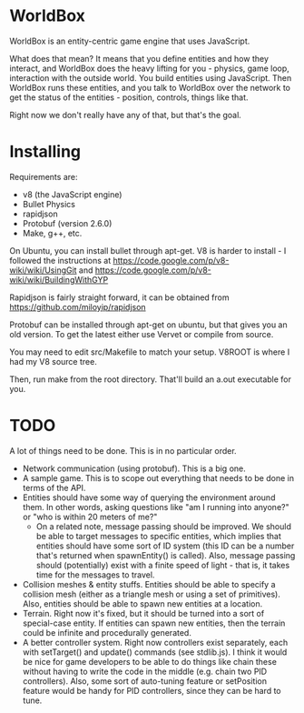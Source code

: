# WorldBox

WorldBox is an entity-centric game engine that uses JavaScript.

What does that mean? It means that you define entities and how they interact, and WorldBox does the heavy lifting for you - physics, game loop, interaction with the outside world. You build entities using JavaScript. Then WorldBox runs these entities, and you talk to WorldBox over the network to get the status of the entities - position, controls, things like that.

Right now we don't really have any of that, but that's the goal.

# Installing

Requirements are:

- v8 (the JavaScript engine)
- Bullet Physics
- rapidjson
- Protobuf (version 2.6.0)
- Make, g++, etc.

On Ubuntu, you can install bullet through apt-get. V8 is harder to install - I followed the instructions at https://code.google.com/p/v8-wiki/wiki/UsingGit and https://code.google.com/p/v8-wiki/wiki/BuildingWithGYP

Rapidjson is fairly straight forward, it can be obtained from https://github.com/miloyip/rapidjson

Protobuf can be installed through apt-get on ubuntu, but that gives you an old version. To get the latest either use Vervet or compile from source.

You may need to edit src/Makefile to match your setup. V8ROOT is where I had my V8 source tree.

Then, run make from the root directory. That'll build an a.out executable for you.

# TODO

A lot of things need to be done. This is in no particular order.

- Network communication (using protobuf). This is a big one.
- A sample game. This is to scope out everything that needs to be done in terms of the API.
- Entities should have some way of querying the environment around them. In other words, asking questions like "am I running into anyone?" or "who is within 20 meters of me?"
  - On a related note, message passing should be improved. We should be able to target messages to specific entities, which implies that entities should have some sort of ID system (this ID can be a number that's returned when spawnEntity() is called). Also, message passing should (potentially) exist with a finite speed of light - that is, it takes time for the messages to travel.
- Collision meshes & entity stuffs. Entities should be able to specify a collision mesh (either as a triangle mesh or using a set of primitives). Also, entities should be able to spawn new entities at a location.
- Terrain. Right now it's fixed, but it should be turned into a sort of special-case entity. If entities can spawn new entities, then the terrain could be infinite and procedurally generated.
- A better controller system. Right now controllers exist separately, each with setTarget() and update() commands (see stdlib.js). I think it would be nice for game developers to be able to do things like chain these without having to write the code in the middle (e.g. chain two PID controllers). Also, some sort of auto-tuning feature or setPosition feature would be handy for PID controllers, since they can be hard to tune.
